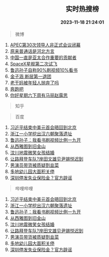 <div align="center"><h2>实时热搜榜</h2><h4>2023-11-18 21:24:01</h4></div>

> 微博  

1. [APEC第30次领导人非正式会议闭幕](https://s.weibo.com/weibo?q=%23APEC%E7%AC%AC30%E6%AC%A1%E9%A2%86%E5%AF%BC%E4%BA%BA%E9%9D%9E%E6%AD%A3%E5%BC%8F%E4%BC%9A%E8%AE%AE%E9%97%AD%E5%B9%95%23&t=31&band_rank=1&Refer=top)<br />
2. [原来普通话是河北方言](https://s.weibo.com/weibo?q=%23%E5%8E%9F%E6%9D%A5%E6%99%AE%E9%80%9A%E8%AF%9D%E6%98%AF%E6%B2%B3%E5%8C%97%E6%96%B9%E8%A8%80%23&t=31&band_rank=2&Refer=top)<br />
3. [中国一直是亚太合作重要的贡献者](https://s.weibo.com/weibo?q=%23%E4%B8%AD%E5%9B%BD%E4%B8%80%E7%9B%B4%E6%98%AF%E4%BA%9A%E5%A4%AA%E5%90%88%E4%BD%9C%E9%87%8D%E8%A6%81%E7%9A%84%E8%B4%A1%E7%8C%AE%E8%80%85%23&t=31&band_rank=3&Refer=top)<br />
4. [SpaceX星舰第二次试飞](https://s.weibo.com/weibo?q=%23SpaceX%E6%98%9F%E8%88%B0%E7%AC%AC%E4%BA%8C%E6%AC%A1%E8%AF%95%E9%A3%9E%23&t=31&band_rank=4&Refer=top)<br />
5. [鲁迅孙子自称90%刷视频10%看书](https://s.weibo.com/weibo?q=%23%E9%B2%81%E8%BF%85%E5%AD%99%E5%AD%90%E8%87%AA%E7%A7%B090%25%E5%88%B7%E8%A7%86%E9%A2%9110%25%E7%9C%8B%E4%B9%A6%23&t=31&band_rank=5&Refer=top)<br />
6. [金子涵 断层第一退团](https://s.weibo.com/weibo?q=%E9%87%91%E5%AD%90%E6%B6%B5%20%E6%96%AD%E5%B1%82%E7%AC%AC%E4%B8%80%E9%80%80%E5%9B%A2&t=31&band_rank=6&Refer=top)<br />
7. [老干妈被年轻人抛弃了吗](https://s.weibo.com/weibo?q=%23%E8%80%81%E5%B9%B2%E5%A6%88%E8%A2%AB%E5%B9%B4%E8%BD%BB%E4%BA%BA%E6%8A%9B%E5%BC%83%E4%BA%86%E5%90%97%23&t=31&band_rank=7&Refer=top)<br />
8. [奔跑吧](https://s.weibo.com/weibo?q=%E5%A5%94%E8%B7%91%E5%90%A7&t=31&band_rank=8&Refer=top)<br />
9. [你好星期六下周有马丽赵露思](https://s.weibo.com/weibo?q=%23%E4%BD%A0%E5%A5%BD%E6%98%9F%E6%9C%9F%E5%85%AD%E4%B8%8B%E5%91%A8%E6%9C%89%E9%A9%AC%E4%B8%BD%E8%B5%B5%E9%9C%B2%E6%80%9D%23&t=31&band_rank=9&Refer=top)<br />

> 知乎  


> 百度  

1. [习近平结束中美元首会晤回到北京](https://www.baidu.com/s?wd=%E4%B9%A0%E8%BF%91%E5%B9%B3%E7%BB%93%E6%9D%9F%E4%B8%AD%E7%BE%8E%E5%85%83%E9%A6%96%E4%BC%9A%E6%99%A4%E5%9B%9E%E5%88%B0%E5%8C%97%E4%BA%AC&sa=fyb_news&rsv_dl=fyb_news)<br />
2. [浙江一小学挖出汉六朝聚落遗址](https://www.baidu.com/s?wd=%E6%B5%99%E6%B1%9F%E4%B8%80%E5%B0%8F%E5%AD%A6%E6%8C%96%E5%87%BA%E6%B1%89%E5%85%AD%E6%9C%9D%E8%81%9A%E8%90%BD%E9%81%97%E5%9D%80&sa=fyb_news&rsv_dl=fyb_news)<br />
3. [鲁迅孙子：我看书刷视频比例一九开](https://www.baidu.com/s?wd=%E9%B2%81%E8%BF%85%E5%AD%99%E5%AD%90%EF%BC%9A%E6%88%91%E7%9C%8B%E4%B9%A6%E5%88%B7%E8%A7%86%E9%A2%91%E6%AF%94%E4%BE%8B%E4%B8%80%E4%B9%9D%E5%BC%80&sa=fyb_news&rsv_dl=fyb_news)<br />
4. [从西雅图到旧金山](https://www.baidu.com/s?wd=%E4%BB%8E%E8%A5%BF%E9%9B%85%E5%9B%BE%E5%88%B0%E6%97%A7%E9%87%91%E5%B1%B1&sa=fyb_news&rsv_dl=fyb_news)<br />
5. [汶川地震微笑女孩结婚](https://www.baidu.com/s?wd=%E6%B1%B6%E5%B7%9D%E5%9C%B0%E9%9C%87%E5%BE%AE%E7%AC%91%E5%A5%B3%E5%AD%A9%E7%BB%93%E5%A9%9A&sa=fyb_news&rsv_dl=fyb_news)<br />
6. [让路拜登车队?岸田文雄见尹锡悦迟到](https://www.baidu.com/s?wd=%E8%AE%A9%E8%B7%AF%E6%8B%9C%E7%99%BB%E8%BD%A6%E9%98%9F%3F%E5%B2%B8%E7%94%B0%E6%96%87%E9%9B%84%E8%A7%81%E5%B0%B9%E9%94%A1%E6%82%A6%E8%BF%9F%E5%88%B0&sa=fyb_news&rsv_dl=fyb_news)<br />
7. [男演员带货被质疑割韭菜](https://www.baidu.com/s?wd=%E7%94%B7%E6%BC%94%E5%91%98%E5%B8%A6%E8%B4%A7%E8%A2%AB%E8%B4%A8%E7%96%91%E5%89%B2%E9%9F%AD%E8%8F%9C&sa=fyb_news&rsv_dl=fyb_news)<br />
8. [多地幼儿园大面积关停](https://www.baidu.com/s?wd=%E5%A4%9A%E5%9C%B0%E5%B9%BC%E5%84%BF%E5%9B%AD%E5%A4%A7%E9%9D%A2%E7%A7%AF%E5%85%B3%E5%81%9C&sa=fyb_news&rsv_dl=fyb_news)<br />
9. [深圳停发失业保险金？官方辟谣](https://www.baidu.com/s?wd=%E6%B7%B1%E5%9C%B3%E5%81%9C%E5%8F%91%E5%A4%B1%E4%B8%9A%E4%BF%9D%E9%99%A9%E9%87%91%EF%BC%9F%E5%AE%98%E6%96%B9%E8%BE%9F%E8%B0%A3&sa=fyb_news&rsv_dl=fyb_news)<br />

> 哔哩哔哩  

1. [习近平结束中美元首会晤回到北京](https://www.baidu.com/s?wd=%E4%B9%A0%E8%BF%91%E5%B9%B3%E7%BB%93%E6%9D%9F%E4%B8%AD%E7%BE%8E%E5%85%83%E9%A6%96%E4%BC%9A%E6%99%A4%E5%9B%9E%E5%88%B0%E5%8C%97%E4%BA%AC&sa=fyb_news&rsv_dl=fyb_news)<br />
2. [浙江一小学挖出汉六朝聚落遗址](https://www.baidu.com/s?wd=%E6%B5%99%E6%B1%9F%E4%B8%80%E5%B0%8F%E5%AD%A6%E6%8C%96%E5%87%BA%E6%B1%89%E5%85%AD%E6%9C%9D%E8%81%9A%E8%90%BD%E9%81%97%E5%9D%80&sa=fyb_news&rsv_dl=fyb_news)<br />
3. [鲁迅孙子：我看书刷视频比例一九开](https://www.baidu.com/s?wd=%E9%B2%81%E8%BF%85%E5%AD%99%E5%AD%90%EF%BC%9A%E6%88%91%E7%9C%8B%E4%B9%A6%E5%88%B7%E8%A7%86%E9%A2%91%E6%AF%94%E4%BE%8B%E4%B8%80%E4%B9%9D%E5%BC%80&sa=fyb_news&rsv_dl=fyb_news)<br />
4. [从西雅图到旧金山](https://www.baidu.com/s?wd=%E4%BB%8E%E8%A5%BF%E9%9B%85%E5%9B%BE%E5%88%B0%E6%97%A7%E9%87%91%E5%B1%B1&sa=fyb_news&rsv_dl=fyb_news)<br />
5. [汶川地震微笑女孩结婚](https://www.baidu.com/s?wd=%E6%B1%B6%E5%B7%9D%E5%9C%B0%E9%9C%87%E5%BE%AE%E7%AC%91%E5%A5%B3%E5%AD%A9%E7%BB%93%E5%A9%9A&sa=fyb_news&rsv_dl=fyb_news)<br />
6. [让路拜登车队?岸田文雄见尹锡悦迟到](https://www.baidu.com/s?wd=%E8%AE%A9%E8%B7%AF%E6%8B%9C%E7%99%BB%E8%BD%A6%E9%98%9F%3F%E5%B2%B8%E7%94%B0%E6%96%87%E9%9B%84%E8%A7%81%E5%B0%B9%E9%94%A1%E6%82%A6%E8%BF%9F%E5%88%B0&sa=fyb_news&rsv_dl=fyb_news)<br />
7. [男演员带货被质疑割韭菜](https://www.baidu.com/s?wd=%E7%94%B7%E6%BC%94%E5%91%98%E5%B8%A6%E8%B4%A7%E8%A2%AB%E8%B4%A8%E7%96%91%E5%89%B2%E9%9F%AD%E8%8F%9C&sa=fyb_news&rsv_dl=fyb_news)<br />
8. [多地幼儿园大面积关停](https://www.baidu.com/s?wd=%E5%A4%9A%E5%9C%B0%E5%B9%BC%E5%84%BF%E5%9B%AD%E5%A4%A7%E9%9D%A2%E7%A7%AF%E5%85%B3%E5%81%9C&sa=fyb_news&rsv_dl=fyb_news)<br />
9. [深圳停发失业保险金？官方辟谣](https://www.baidu.com/s?wd=%E6%B7%B1%E5%9C%B3%E5%81%9C%E5%8F%91%E5%A4%B1%E4%B8%9A%E4%BF%9D%E9%99%A9%E9%87%91%EF%BC%9F%E5%AE%98%E6%96%B9%E8%BE%9F%E8%B0%A3&sa=fyb_news&rsv_dl=fyb_news)<br />

